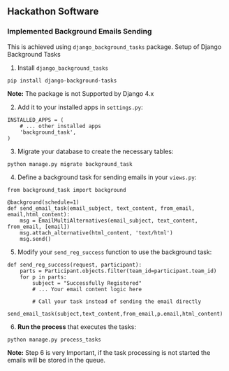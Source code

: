 ## Hackathon Software
### Implemented Background Emails Sending
This is achieved using `django_background_tasks` package.
Setup of Django Background Tasks

1. Install `django_background_tasks`
```
pip install django-background-tasks
```
**Note:** The package is not Supported by Django 4.x

2. Add it to your installed apps in `settings.py`:
```
INSTALLED_APPS = (
    # ... other installed apps
    'background_task',
)
```

3. Migrate your database to create the necessary tables:

```
python manage.py migrate background_task
```

4. Define a background task for sending emails in your `views.py`:
```
from background_task import background

@background(schedule=1)
def send_email_task(email_subject, text_content, from_email, email,html_content):
    msg = EmailMultiAlternatives(email_subject, text_content, from_email, [email])
    msg.attach_alternative(html_content, 'text/html')
    msg.send()
```

5. Modify your `send_reg_success` function to use the background task:
```
def send_reg_success(request, participant):
    parts = Participant.objects.filter(team_id=participant.team_id)
    for p in parts:
        subject = "Successfully Registered"
        # ... Your email content logic here

        # Call your task instead of sending the email directly
        send_email_task(subject,text_content,from_email,p.email,html_content)
```

6. **Run the process** that executes the tasks:
```
python manage.py process_tasks
```
**Note:** Step 6 is very Important, if the task processing is not started the emails will be stored in the queue.

